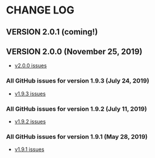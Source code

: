 # CHANGE LOG

## VERSION 2.0.1 (coming!)

## VERSION 2.0.0 (November 25, 2019)
* [v2.0.0 issues](https://github.com/LaSalleSoftware/lsv2-library-pkg/milestone/4?closed=1)

### All GitHub issues for version 1.9.3 (July 24, 2019)
* [v1.9.3 issues](https://github.com/LaSalleSoftware/lsv2-library-pkg/milestone/3?closed=1)

### All GitHub issues for version 1.9.2 (July 11, 2019)
* [v1.9.2 issues](https://github.com/LaSalleSoftware/lsv2-library-pkg/milestone/2?closed=1)


### All GitHub issues for version 1.9.1 (May 28, 2019)
* [v1.9.1 issues](https://github.com/LaSalleSoftware/lsv2-library-pkg/milestone/1?closed=1)
